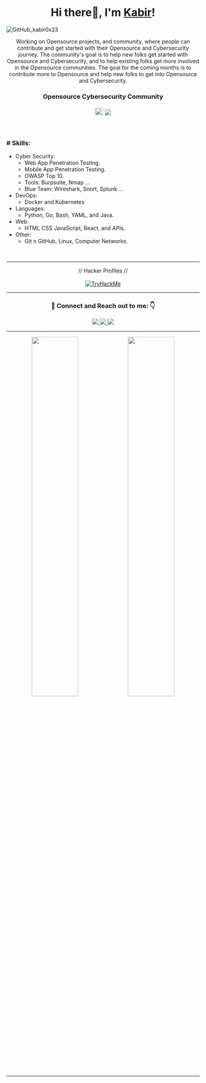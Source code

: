 ### <h1 align="center">Hi there👋, I'm <a href="https://kabir0x23.github.io/">Kabir</a>!</h1>

![GitHub_kabir0x23](https://user-images.githubusercontent.com/44284877/207358244-0ceba8fb-6ff0-4d51-99c6-523dd57943e3.png "Kabir0x23")

<p align="center">
  Working on Opensource projects,  and community, where people can contribute and get started with their Opensource and Cybersecurity journey.
  The community's goal is to help new folks get started with Opensource and Cybersecurity, and to help existing folks get more involved in the Opensource communities. 
  The goal for the coming months is to contribute more to Opensource and help new folks to get into Opensource and Cybersecurity.
</p>
<div align="center">
  <h3> Opensource Cybersecurity Community </h3>
  <h4> 
    <img src="https://user-images.githubusercontent.com/44284877/207346937-5c82dfeb-e46d-4d0c-8a8a-d5e87387910a.png" width="22" height="20"/>
    <a href="https://github.com/thecyberworld">
      <img src="https://img.shields.io/badge/Thecyberworld Community-0d1117">
    </a>
  </h4>

</div>

<br/>

### # Skills: 
- Cyber Security:
  - Web App Penetration Testing.
  - Mobile App Penetration Testing.
  - OWASP Top 10.
  - Tools: Burpsuite, Nmap ...
  - Blue Team: Wireshark, Snort, Splunk ... 
- DevOps: 
  - Docker and Kubernetes 
- Languages:
  - Python, Go, Bash, YAML, and Java.
- Web: 
  - HTML CSS JavaScript, React, and APIs.
- Other: 
  - Git n GitHub, Linux, Computer Networks. 

<br/>

---

<div align="center">
  // Hacker Profiles // <br/> <br/>
  <a href="https://tryhackme.com/p/kabir0x23"> 
    <img src="https://tryhackme-badges.s3.amazonaws.com/kabir0x23.png" alt="TryHackMe">
  </a>
</div>

---

[//]: # (### Achievements, Awards and Recognition)

<!-- --- -->

<div align="center">
<h3> 🤝 Connect and Reach out to me: 👇</h3>
  
  <a href="https://twitter.com/kabir0x23">
    <img src="https://img.shields.io/badge/Twitter-1DA1F2?style=for-the-badge&logo=twitter&logoColor=white">
  </a>
  <a href="https://www.linkedin.com/in/kabir0x23/">
    <img src="https://img.shields.io/badge/LinkedIn-0077B5?style=for-the-badge&logo=linkedin&logoColor=white">
  </a> 
  <a href="https://www.instagram.com/kabir0x23">
    <img src="https://img.shields.io/badge/Instagram-E4405F?style=for-the-badge&logo=instagram&logoColor=white">
  </a>
<!--   <a href="https://kabir0x23.medium.com">
   <img src="https://img.shields.io/badge/Medium-12100E?style=for-the-badge&logo=medium&logoColor=white">
  </a> -->
<!--   <a href="https://linktree.com/kabir0x23">
    <img src="https://img.shields.io/badge/linktree-39E09B?style=for-the-badge&logo=linktree&logoColor=white">
  </a> -->
 
<!--   <a href="http://kabir0x23.github.io/Portfolio">
    <img src="https://img.shields.io/badge/Portfolio-0D1117?style=for-the-badge&logo=About.me&logoColor=white" >
  </a> -->
</div>

---

<!-- ### :zap: Recent Activity -->
<!--START_SECTION:activity--> <!--END_SECTION:activity-->
 
<!-- --- -->

<p align="center">
  <img width="49%" src="https://github-readme-stats.vercel.app/api?username=kabir0x23&count_private=true&theme=dark&show_icons=true" />
  <img width="49%" src="https://github-readme-streak-stats.herokuapp.com/?user=kabir0x23&theme=dark&count_private=true" />
</p>

[//]: # (The End)

---
